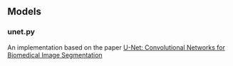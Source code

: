 ## Models

### unet.py
An implementation based on the paper [U-Net: Convolutional Networks for Biomedical Image Segmentation](https://arxiv.org/abs/1505.04597)


